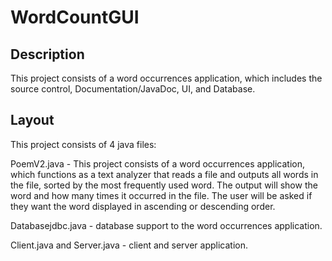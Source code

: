 # WordCountGUI
## Description
This project consists of a word occurrences application, which includes the source control, Documentation/JavaDoc, UI, and Database. 
## Layout
This project consists of 4 java files:

PoemV2.java - This project consists of a word occurrences application, which functions as a text analyzer that reads a file and outputs all words in the file, sorted by the most frequently used word. The output will show the word and how many times it occurred in the file. The user will be asked if they want the word displayed in ascending or descending order.

Databasejdbc.java - database support to the word occurrences application. 

Client.java and Server.java - client and server application.

